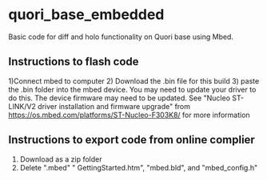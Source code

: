 # quori_base_embedded
Basic code for diff and holo functionality on Quori base using Mbed.

## Instructions to flash code
1)Connect mbed to computer
2) Download the .bin file for this build
3) paste the .bin folder into the mbed device. You may need to update your driver to do this. The device firmware may need to be updated. See "Nucleo ST-LINK/V2 driver installation and firmware upgrade" from https://os.mbed.com/platforms/ST-Nucleo-F303K8/ for more information

## Instructions to export code from online complier
1) Download as a zip folder
2) Delete ".mbed" " GettingStarted.htm", "mbed.bld", and "mbed_config.h"
